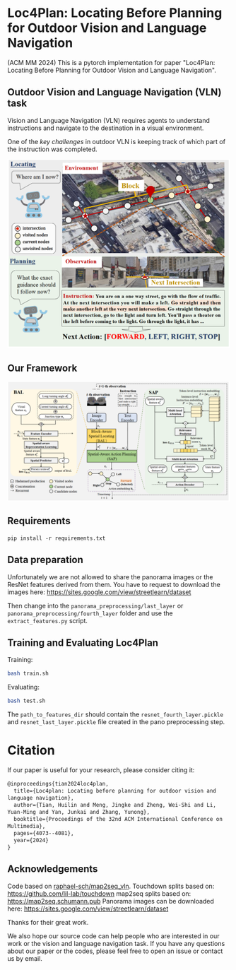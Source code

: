 # Loc4Plan: Locating Before Planning for Outdoor Vision and Language Navigation
(ACM MM 2024) This is a pytorch implementation for paper "Loc4Plan: Locating Before Planning for Outdoor Vision and Language Navigation".
## Outdoor Vision and Language Navigation (VLN) task

Vision and Language Navigation (VLN) requires agents to understand instructions and navigate to the destination in a visual environment. 

One of the *key challenges* in outdoor VLN is keeping track of which part of the instruction was completed.

![introduction](./figures/introduction.png)

## Our Framework

![framework](./figures/framework.png)

## Requirements

```
pip install -r requirements.txt
```

## Data preparation

Unfortunately we are not allowed to share the panorama images or the ResNet features derived from them. You have to request to download the images here: https://sites.google.com/view/streetlearn/dataset 

Then change into the `panorama_preprocessing/last_layer` or `panorama_preprocessing/fourth_layer` folder and use the `extract_features.py` script. 

## Training and Evaluating Loc4Plan
Training:
```bash
bash train.sh
```
Evaluating:

```bash
bash test.sh
```

The `path_to_features_dir` should contain the `resnet_fourth_layer.pickle` and `resnet_last_layer.pickle` file created in the pano preprocessing step.

# Citation

If our paper is useful for your research, please consider citing it:
```text
@inproceedings{tian2024loc4plan,
  title={Loc4plan: Locating before planning for outdoor vision and language navigation},
  author={Tian, Huilin and Meng, Jingke and Zheng, Wei-Shi and Li, Yuan-Ming and Yan, Junkai and Zhang, Yunong},
  booktitle={Proceedings of the 32nd ACM International Conference on Multimedia},
  pages={4073--4081},
  year={2024}
}
```

## Acknowledgements

Code based on [raphael-sch/map2seq_vln](https://github.com/raphael-sch/map2seq_vln). 
Touchdown splits based on: https://github.com/lil-lab/touchdown
map2seq splits based on: https://map2seq.schumann.pub
Panorama images can be downloaded here: https://sites.google.com/view/streetlearn/dataset

Thanks for their great work. 

We also hope our source code can help people who are interested in our work or the vision and language navigation task. If you have any questions about our paper or the codes, please feel free to open an issue or contact us by email.